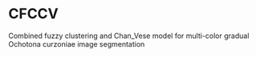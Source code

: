 # CFCCV
Combined fuzzy clustering and Chan_Vese model for multi-color gradual Ochotona curzoniae image segmentation
